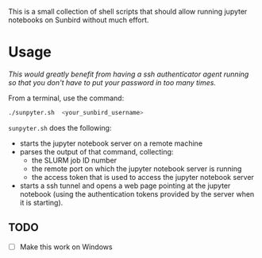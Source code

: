 This is a small collection of shell scripts that should allow running
jupyter notebooks on Sunbird without much effort.

# Usage
*This would greatly benefit from having a ssh authenticator agent running
so that you don't have to put your password in too many times.*

From a terminal, use the command:
```bash
./sunpyter.sh  <your_sunbird_username>
```
`sunpyter.sh` does the following:
- starts the jupyter notebook server on a remote machine
- parses the output of that command, collecting:
  * the SLURM job ID number
  * the remote port on which the jupyter notebook server is running
  * the access token that is used to access the jupyter notebook server
- starts a ssh tunnel and opens a web page pointing at the 
  jupyter notebook (using the authentication tokens provided by the server
  when it is starting).

## TODO 
- [ ] Make this work on Windows

